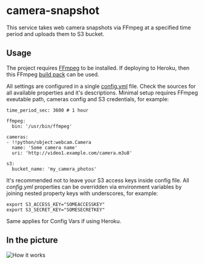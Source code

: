 # camera-snapshot

This service takes web camera snapshots via FFmpeg at a specified time period and uploads them to S3 bucket.


## Usage

The project requires [FFmpeg](https://github.com/FFmpeg/FFmpeg) to be installed. If deploying to Heroku, then this FFmpeg [build pack](https://github.com/jonathanong/heroku-buildpack-ffmpeg-latest) can be used.

All settings are configured in a single [config.yml](https://github.com/frolovilya/camera-snapshot/blob/master/config.yml) file. Check the sources for all available properties and it's descriptions. Minimal setup requires FFmpeg exeutable path, cameras config and S3 credentials, for example:
```
time_period_sec: 3600 # 1 hour

ffmpeg:
  bin: '/usr/bin/ffmpeg'

cameras:
- !!python/object:webcam.Camera
  name: 'Some camera name'
  uri: 'http://video1.example.com/camera.m3u8'
  
s3:
  bucket_name: 'my_camera_photos'
```
It's recommended not to leave your S3 access keys inside config file. All _config.yml_ properties can be overridden via environment variables by joining nested property keys with underscores, for example:
```
export S3_ACCESS_KEY="SOMEACCESSKEY"
export S3_SECRET_KEY="SOMESECRETKEY"
```
Same applies for Config Vars if using Heroku.

## In the picture

![How it works](https://user-images.githubusercontent.com/271293/68529537-c7858d80-0310-11ea-8353-7bd745a23dc9.jpg)

